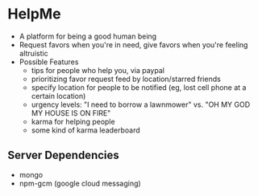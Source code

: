 HelpMe
======
+ A platform for being a good human being
+ Request favors when you're in need, give favors when you're feeling altruistic
+ Possible Features
    - tips for people who help you, via paypal
    - prioritizing favor request feed by location/starred friends
    - specify location for people to be notified (eg, lost cell phone at a certain location)
    - urgency levels: "I need to borrow a lawnmower" vs. "OH MY GOD MY HOUSE IS ON FIRE"
    - karma for helping people
    - some kind of karma leaderboard

Server Dependencies
-------------------
+ mongo
+ npm-gcm (google cloud messaging)
